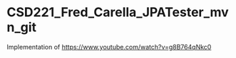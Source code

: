 # CSD221_Fred_Carella_JPATester_mvn_git
Implementation of
https://www.youtube.com/watch?v=g8B764qNkc0
